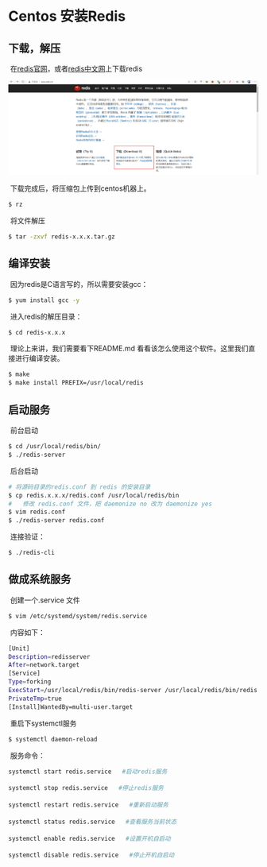 # Centos 安装Redis

## 下载，解压

​		在[redis官网](https://redis.io/)，或者[redis中文网](http://www.redis.cn/)上下载redis

![image-20201122212047470](centos安装redis.assets/image-20201122212047470.png)

​		下载完成后，将压缩包上传到centos机器上。

```bash
$ rz
```

​		将文件解压

```bash
$ tar -zxvf redis-x.x.x.tar.gz
```

## 编译安装

​		因为redis是C语言写的，所以需要安装gcc：

```bash
$ yum install gcc -y
```

​		进入redis的解压目录：

```bash
$ cd redis-x.x.x
```

​		理论上来讲，我们需要看下README.md 看看该怎么使用这个软件。这里我们直接进行编译安装。

```bash
$ make
$ make install PREFIX=/usr/local/redis
```

## 启动服务

​		前台启动

```bash
$ cd /usr/local/redis/bin/
$ ./redis-server
```

​		后台启动

```bash
# 将源码目录的redis.conf 到 redis 的安装目录
$ cp redis.x.x.x/redis.conf /usr/local/redis/bin
# 	修改 redis.conf 文件，把 daemonize no 改为 daemonize yes
$ vim redis.conf
$ ./redis-server redis.conf
```

​			连接验证：

```bash
$ ./redis-cli
```



## 做成系统服务

​		创建一个.service 文件

```bash
$ vim /etc/systemd/system/redis.service
```

​		内容如下：

```bash
[Unit]
Description=redisserver
After=network.target
[Service]
Type=forking
ExecStart=/usr/local/redis/bin/redis-server /usr/local/redis/bin/redis.conf
PrivateTmp=true
[Install]WantedBy=multi-user.target
```

​		重启下systemctl服务

```bash
$ systemctl daemon-reload
```

​		服务命令：

```bash
systemctl start redis.service   #启动redis服务

systemctl stop redis.service   #停止redis服务

systemctl restart redis.service   #重新启动服务

systemctl status redis.service   #查看服务当前状态

systemctl enable redis.service   #设置开机自启动

systemctl disable redis.service   #停止开机自启动
```


